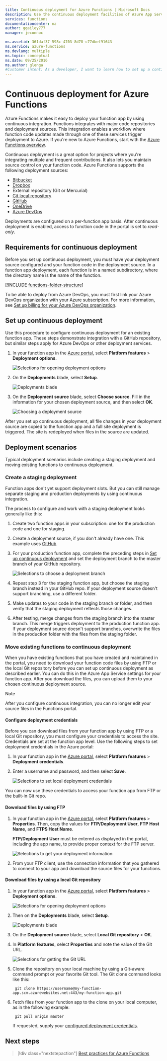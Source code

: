 ```yaml
---
title: Continuous deployment for Azure Functions | Microsoft Docs
description: Use the continuous deployment facilities of Azure App Service to publish your functions.
services: functions
documentationcenter: na
author: ggailey777
manager: jeconnoc

ms.assetid: 361daf37-598c-4703-8d78-c77dbef91643
ms.service: azure-functions
ms.devlang: multiple
ms.topic: conceptual
ms.date: 09/25/2016
ms.author: glenga
#Customer intent: As a developer, I want to learn how to set up a continuous integration environment so that function app updates are deployed automatically when I check in my code changes.
---
```

# Continuous deployment for Azure Functions
Azure Functions makes it easy to deploy your function app by using continuous integration. Functions integrates with major code repositories and deployment sources. This integration enables a workflow where function code updates made through one of these services trigger deployment to Azure. If you're new to Azure Functions, start with the [Azure Functions overview](functions-overview.md).

Continuous deployment is a great option for projects where you're integrating multiple and frequent contributions. It also lets you maintain source control on your function code. Azure Functions supports the following deployment sources:

* [Bitbucket](https://bitbucket.org/)
* [Dropbox](https://www.dropbox.com/)
* External repository (Git or Mercurial)
* [Git local repository](../app-service/deploy-local-git.md)
* [GitHub](https://github.com)
* [OneDrive](https://onedrive.live.com/)
* [Azure DevOps](https://azure.microsoft.com/services/devops/)

Deployments are configured on a per-function app basis. After continuous deployment is enabled, access to function code in the portal is set to *read-only*.

## Requirements for continuous deployment

Before you set up continuous deployment, you must have your deployment source configured and your function code in the deployment source. In a function app deployment, each function is in a named subdirectory, where the directory name is the name of the function.  

[!INCLUDE [functions-folder-structure](../../includes/functions-folder-structure.md)]

To be able to deploy from Azure DevOps, you must first link your Azure DevOps organization with your Azure subscription. For more information, see [Set up billing for your Azure DevOps organization](https://docs.microsoft.com/azure/devops/organizations/billing/set-up-billing-for-your-organization-vs#set-up-billing).

## Set up continuous deployment
Use this procedure to configure continuous deployment for an existing function app. These steps demonstrate integration with a GitHub repository, but similar steps apply for Azure DevOps or other deployment services.

1. In your function app in the [Azure portal](https://portal.azure.com), select **Platform features** > **Deployment options**. 
   
    ![Selections for opening deployment options](./media/functions-continuous-deployment/setup-deployment.png)
 
1. On the **Deployments** blade, select **Setup**.
 
    ![Deployments blade](./media/functions-continuous-deployment/setup-deployment-1.png)
   
1. On the **Deployment source** blade, select **Choose source**. Fill in the information for your chosen deployment source, and then select **OK**.
   
    ![Choosing a deployment source](./media/functions-continuous-deployment/choose-deployment-source.png)

After you set up continuous deployment, all file changes in your deployment source are copied to the function app and a full site deployment is triggered. The site is redeployed when files in the source are updated.

## Deployment scenarios

Typical deployment scenarios include creating a staging deployment and moving existing functions to continuous deployment.

<a name="staging"></a>
### Create a staging deployment

Function apps don't yet support deployment slots. But you can still manage separate staging and production deployments by using continuous integration.

The process to configure and work with a staging deployment looks generally like this:

1. Create two function apps in your subscription: one for the production code and one for staging. 

1. Create a deployment source, if you don't already have one. This example uses [GitHub].

1. For your production function app, complete the preceding steps in [Set up continuous deployment](#set-up-continuous-deployment) and set the deployment branch to the master branch of your GitHub repository.
   
    ![Selections to choose a deployment branch](./media/functions-continuous-deployment/choose-deployment-branch.png)

1. Repeat step 3 for the staging function app, but choose the staging branch instead in your GitHub repo. If your deployment source doesn't support branching, use a different folder.
    
1. Make updates to your code in the staging branch or folder, and then verify that the staging deployment reflects those changes.

1. After testing, merge changes from the staging branch into the master branch. This merge triggers deployment to the production function app. If your deployment source doesn't support branches, overwrite the files in the production folder with the files from the staging folder.

<a name="existing"></a>
### Move existing functions to continuous deployment
When you have existing functions that you have created and maintained in the portal, you need to download your function code files by using FTP or the local Git repository before you can set up continuous deployment as described earlier. You can do this in the Azure App Service settings for your function app. After you download the files, you can upload them to your chosen continuous deployment source.

> [!NOTE]
> After you configure continuous integration, you can no longer edit your source files in the Functions portal.

<a name="credentials"></a>
#### Configure deployment credentials
Before you can download files from your function app by using FTP or a local Git repository, you must configure your credentials to access the site. Credentials are set at the function app level. Use the following steps to set deployment credentials in the Azure portal:

1. In your function app in the [Azure portal](https://portal.azure.com), select **Platform features** > **Deployment credentials**.
   
1. Enter a username and password, and then select **Save**. 

   ![Selections to set local deployment credentials](./media/functions-continuous-deployment/setup-deployment-credentials.png)

You can now use these credentials to access your function app from FTP or the built-in Git repo.

<a name="downftp"></a>
#### Download files by using FTP

1. In your function app in the [Azure portal](https://portal.azure.com), select **Platform features** > **Properties**. Then, copy the values for **FTP/Deployment User**, **FTP Host Name**, and **FTPS Host Name**.  

   **FTP/Deployment User** must be entered as displayed in the portal, including the app name, to provide proper context for the FTP server.
   
   ![Selections to get your deployment information](./media/functions-continuous-deployment/get-deployment-credentials.png)

1. From your FTP client, use the connection information that you gathered to connect to your app and download the source files for your functions.

<a name="downgit"></a>
#### Download files by using a local Git repository

1. In your function app in the [Azure portal](https://portal.azure.com), select **Platform features** > **Deployment options**. 
   
    ![Selections for opening deployment options](./media/functions-continuous-deployment/setup-deployment.png)
 
1. Then on the **Deployments** blade, select **Setup**.
 
    ![Deployments blade](./media/functions-continuous-deployment/setup-deployment-1.png)
   
1. On the **Deployment source** blade, select **Local Git repository** > **OK**.

1. In **Platform features**, select **Properties** and note the value of the Git URL. 
   
    ![Selections for getting the Git URL](./media/functions-continuous-deployment/get-local-git-deployment-url.png)

1. Clone the repository on your local machine by using a Git-aware command prompt or your favorite Git tool. The Git clone command looks like this:
   
        git clone https://username@my-function-app.scm.azurewebsites.net:443/my-function-app.git

1. Fetch files from your function app to the clone on your local computer, as in the following example:
   
        git pull origin master
   
    If requested, supply your [configured deployment credentials](#credentials).  

[GitHub]: https://github.com/

## Next steps

> [!div class="nextstepaction"]
> [Best practices for Azure Functions](functions-best-practices.md)
